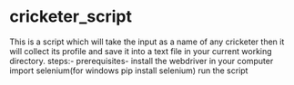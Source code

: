 # cricketer_script
This is a script which will take the input as a name of any cricketer then it will collect its profile and save it into a text file in your current working directory.
steps:-
prerequisites-
install the webdriver in your computer
import selenium(for windows pip install selenium)
run the script
